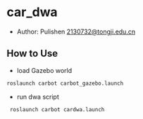 # car_dwa

- Author: Pulishen <2130732@tongji.edu.cn>

## How to Use

- load Gazebo world

```bash
roslaunch carbot carbot_gazebo.launch
```

- run dwa script


```bash
 roslaunch carbot cardwa.launch
 ```

  
